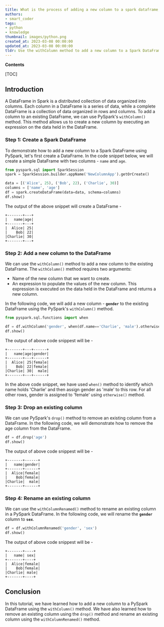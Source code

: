```yaml
---
title: What is the process of adding a new column to a spark dataframe, and how can this be achieved using pyspark?
authors:
- smart_coder
tags:
- python
- knowledge
thumbnail: images/python.png
created_at: 2023-03-08 00:00:00
updated_at: 2023-03-08 00:00:00
tldr: Use the withColumn method to add a new column to a Spark DataFrame in PySpark.
---
```


**Contents**

[TOC]

## Introduction
A DataFrame in Spark is a distributed collection of data organized into columns. Each column in a DataFrame is a series of data, while a complete DataFrame is a collection of data organized in rows and columns. To add a column to an existing DataFrame, we can use PySpark's `withColumn()` method. This method allows us to create a new column by executing an expression on the data held in the DataFrame.

### Step 1: Create a Spark DataFrame
To demonstrate how to add a new column to a Spark DataFrame using PySpark, let's first create a DataFrame. In the code snippet below, we will create a simple DataFrame with two columns - `name` and `age`.

```Python
from pyspark.sql import SparkSession
spark = SparkSession.builder.appName('NewColumnApp').getOrCreate()

data = [('Alice', 25), ('Bob', 22), ('Charlie', 30)]
columns = ['name', 'age']
df = spark.createDataFrame(data=data, schema=columns)
df.show()
```
The output of the above snippet will create a DataFrame - 
```
+-------+---+
|   name|age|
+-------+---+
|  Alice| 25|
|    Bob| 22|
|Charlie| 30|
+-------+---+
```

### Step 2: Add a new column to the DataFrame
We can use the `withColumn()` method to add a new column to the existing DataFrame. The `withColumn()` method requires two arguments:
- Name of the new column that we want to create.
- An expression to populate the values of the new column. This expression is executed on the data held in the DataFrame and returns a new column.

In the following code, we will add a new column - **`gender`** to the existing DataFrame using the PySpark's `withColumn()` method.

```Python
from pyspark.sql.functions import when

df = df.withColumn('gender', when(df.name=='Charlie', 'male').otherwise('female'))
df.show()
```
The output of above code snippest will be - 
```
+-------+---+------+
|   name|age|gender|
+-------+---+------+
|  Alice| 25|female|
|    Bob| 22|female|
|Charlie| 30|  male|
+-------+---+------+
```
In the above code snippet, we have used `when()` method to identify which name holds 'Charlie' and then assign gender as 'male' to this row. For all other rows, gender is assigned to 'female' using `otherwise()` method.

### Step 3: Drop an existing column
We can use PySpark's `drop()` method to remove an existing column from a DataFrame. In the following code, we will demonstrate how to remove the age column from the DataFrame.

```Python
df = df.drop('age')
df.show()
```
The output of above code snippest will be - 
```
+-------+------+
|   name|gender|
+-------+------+
|  Alice|female|
|    Bob|female|
|Charlie|  male|
+-------+------+
```

### Step 4: Rename an existing column
We can use the `withColumnRenamed()` method to rename an existing column in a PySpark DataFrame. In the following code, we will rename the **`gender`** column to **`sex`**.

```Python
df = df.withColumnRenamed('gender', 'sex')
df.show()
```
The output of above code snippest will be - 
```
+-------+----+
|   name| sex|
+-------+----+
|  Alice|female|
|    Bob|female|
|Charlie| male|
+-------+----+
```

## Conclusion
In this tutorial, we have learned how to add a new column to a PySpark DataFrame using the `withColumn()` method. We have also learned how to remove an existing column using the `drop()` method and rename an existing column using the `withColumnRenamed()` method.
